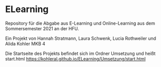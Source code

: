 # ELearning
Repository für die Abgabe aus E-Learning und Online-Learning aus dem Sommersemester 2021 an der HFU. 

Ein Projekt von Hannah Stratmann, Laura Schwenk, Lucia Rothweiler und Alida Kohler MKB 4

Die Startseite des Projekts befindet sich im Ordner Umsetzung und heißt start.html
https://kohleral.github.io/ELearning/Umsetzung/start.html 